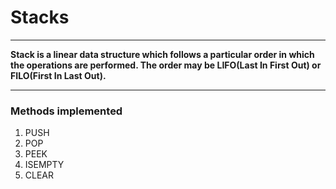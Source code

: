 # Stacks
---
**Stack is a linear data structure which follows a particular order in which the operations are performed. The order may be LIFO(Last In First Out) or FILO(First In Last Out).**

---

### Methods implemented

1. PUSH
2. POP
3. PEEK
4. ISEMPTY
5. CLEAR
